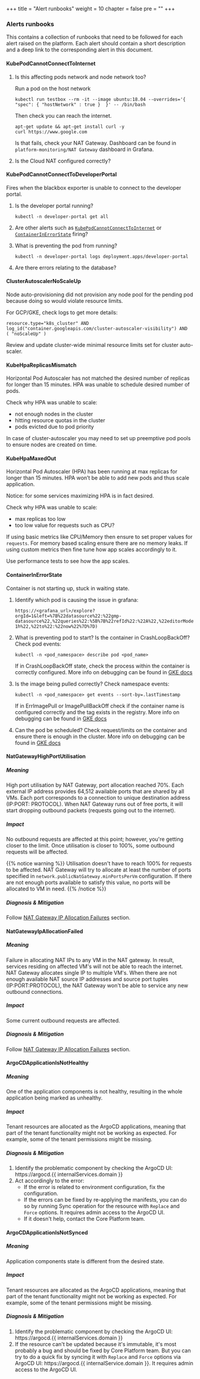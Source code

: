 +++
title = "Alert runbooks"
weight = 10
chapter = false
pre = ""
+++

### Alerts runbooks

This contains a collection of runbooks that need to be followed for each alert raised on the platform.
Each alert should contain a short description and a deep link to the corresponding alert in this document.

#### KubePodCannotConnectToInternet

1. Is this affecting pods network and node network too?

   Run a pod on the host network
    ```
    kubectl run testbox --rm -it --image ubuntu:18.04 --overrides='{ "spec": { "hostNetwork" : true }  }' -- /bin/bash 
    ```

   Then check you can reach the internet.
    ```
    apt-get update && apt-get install curl -y
    curl https://www.google.com
    ```

   Is that fails, check your NAT Gateway. Dashboard can be found in `platform-monitoring/NAT Gateway` dashboard in
   Grafana.

2. Is the Cloud NAT configured correctly?

#### KubePodCannotConnectToDeveloperPortal

Fires when the blackbox exporter is unable to connect to the developer portal.

1. Is the developer portal running?
   ```
   kubectl -n developer-portal get all
   ```

2. Are other alerts such as [`KubePodCannotConnectToInternet`](#kubepodcannotconnecttointernet) or [`ContainerInErrorState`](#containerinerrorstate) firing?

3. What is preventing the pod from running?  
   ```
   kubectl -n developer-portal logs deployment.apps/developer-portal
   ```

4. Are there errors relating to the database?

#### ClusterAutoscalerNoScaleUp

Node auto-provisioning did not provision any node pool for the pending pod because doing so would violate resource
limits.

For GCP/GKE, check logs to get more details:

```
resource.type="k8s_cluster" AND
log_id("container.googleapis.com/cluster-autoscaler-visibility") AND
( "noScaleUp" )
```

Review and update cluster-wide minimal resource limits set for cluster auto-scaler.

#### KubeHpaReplicasMismatch

Horizontal Pod Autoscaler has not matched the desired number of replicas for longer than 15 minutes.
HPA was unable to schedule desired number of pods.

Check why HPA was unable to scale:

- not enough nodes in the cluster
- hitting resource quotas in the cluster
- pods evicted due to pod priority

In case of cluster-autoscaler you may need to set up preemptive pod pools to ensure nodes are created on time.

#### KubeHpaMaxedOut

Horizontal Pod Autoscaler (HPA) has been running at max replicas for longer than 15 minutes.
HPA won’t be able to add new pods and thus scale application.

Notice: for some services maximizing HPA is in fact desired.

Check why HPA was unable to scale:

- max replicas too low
- too low value for requests such as CPU?

If using basic metrics like CPU/Memory then ensure to set proper values for `requests`.
For memory based scaling ensure there are no memory leaks.
If using custom metrics then fine tune how app scales accordingly to it.

Use performance tests to see how the app scales.

#### ContainerInErrorState

Container is not starting up, stuck in waiting state.

1. Identify which pod is causing the issue
   in grafana:
   ```
   https://<grafana_url>/explore?orgId=1&left=%7B%22datasource%22:%22gmp-datasource%22,%22queries%22:%5B%7B%22refId%22:%22A%22,%22editorMode%22:%22code%22,%22expr%22:%22sum%28kube_pod_container_status_waiting_reason%7Breason%20%21%3D%5C%22ContainerCreating%5C%22%7D%29%20by%20%28reason,%20pod%29%20%3E%200%22,%22legendFormat%22:%22__auto%22,%22range%22:true,%22instant%22:true%7D%5D,%22range%22:%7B%22from%22:%22now-1h%22,%22to%22:%22now%22%7D%7D)
   ```

2. What is preventing pod to start? Is the container in CrashLoopBackOff? Check pod events:
   ```
   kubectl -n <pod_namespace> describe pod <pod_name>
   ```
   If in CrashLoopBackOff state, check the process within the container is correctly configured. More info
   on debugging can be
   found in [GKE docs](https://cloud.google.com/kubernetes-engine/docs/troubleshooting#CrashLoopBackOff)

3. Is the image being pulled correctly? Check namespace events:
   ```
   kubectl -n <pod_namespace> get events --sort-by=.lastTimestamp
   ```
   If in ErrImagePull or ImagePullBackOff check if the container name is configured correctly and the tag exists in the
   registry. More info on debugging can be
   found in [GKE docs](https://cloud.google.com/kubernetes-engine/docs/troubleshooting#CrashLoopBackOff)

4. Can the pod be scheduled? Check request/limits on the container and ensure there is enough in the cluster. More info
   on debugging can be found
   in [GKE docs](https://cloud.google.com/kubernetes-engine/docs/troubleshooting#PodUnschedulable)

#### NatGatewayHighPortUtilisation

##### Meaning

High port utilisation by NAT Gateway, port allocation reached 70%. Each external IP address provides 64,512 available
ports that are shared by all VMs. Each port corresponds to a connection to unique destination address (IP:PORT:
PROTOCOL). When NAT Gateway runs out of free ports, it will start dropping outbound packets (requests going out to
the internet).

##### Impact

No outbound requests are affected at this point; however, you're getting closer to the limit. Once utilisation is closer
to 100%, some outbound requests will be affected.

{{% notice warning %}}
Utilisation doesn't have to reach 100% for requests to be affected. NAT Gateway will try to allocate at least the number
of ports specified in `network.publicNatGateway.minPortsPerVm` configuration. If there are not enough ports available to
satisfy this value, no ports will be allocated to VM in need.
{{% /notice %}}

##### Diagnosis & Mitigation

Follow [NAT Gateway IP Allocation Failures](./troubleshooting#nat-gateway-ip-allocation-failures) section.

#### NatGatewayIpAllocationFailed

##### Meaning

Failure in allocating NAT IPs to any VM in the NAT gateway. In result, services residing on affected VM's will not be
able to reach the internet. NAT Gateway allocates single IP to multiple VM's. When there are not enough available NAT
source IP addresses and source port tuples (IP:PORT:PROTOCOL), the NAT Gateway won't be able to service any new outbound
connections.

##### Impact

Some current outbound requests are affected.

##### Diagnosis & Mitigation

Follow [NAT Gateway IP Allocation Failures](./troubleshooting#nat-gateway-ip-allocation-failures) section.


#### ArgoCDApplicationIsNotHealthy

##### Meaning

One of the application components is not healthy, resulting in the whole application being marked as unhealthy.

##### Impact 

Tenant resources are allocated as the ArgoCD applications,
meaning that part of the tenant functionality might not be working as expected.
For example, some of the tenant permissions might be missing.

##### Diagnosis & Mitigation

1. Identify the problematic component by checking the ArgoCD UI: https://argocd.{{ internalServices.domain }}
2. Act accordingly to the error:
    - If the error is related to environment configuration, fix the configuration.
    - If the errors can be fixed by re-applying the manifests,
      you can do so by running Sync operation for the resource with `Replace` and `Force` options.
      It requires admin access to the ArgoCD UI.
    - If it doesn't help, contact the Core Platform team.

#### ArgoCDApplicationIsNotSynced

##### Meaning

Application components state is different from the desired state.

##### Impact

Tenant resources are allocated as the ArgoCD applications,
meaning that part of the tenant functionality might not be working as expected.
For example, some of the tenant permissions might be missing.

##### Diagnosis & Mitigation

1. Identify the problematic component by checking the ArgoCD UI: https://argocd.{{ internalServices.domain }}
2. If the resource can't be updated because it's immutable,
   it's most probably a bug and should be fixed by Core Platform team. 
   But you can try to do a quick fix by syncing it with `Replace` and `Force` options via ArgoCD UI:
   https://argocd.{{ internalService.domain }}.
   It requires admin access to the ArgoCD UI.
